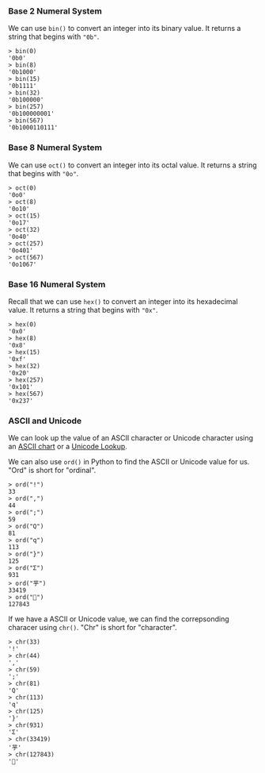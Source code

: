 ### Base 2 Numeral System

We can use `bin()` to convert an integer into its binary value. It returns a string that begins with `"0b"`.

```
> bin(0)
'0b0'
> bin(8)
'0b1000'
> bin(15)
'0b1111'
> bin(32)
'0b100000'
> bin(257)
'0b100000001'
> bin(567)
'0b1000110111'
```

### Base 8 Numeral System

We can use `oct()` to convert an integer into its octal value. It returns a string that begins with `"0o"`.

```
> oct(0)
'0o0'
> oct(8)
'0o10'
> oct(15)
'0o17'
> oct(32)
'0o40'
> oct(257)
'0o401'
> oct(567)
'0o1067'
```

### Base 16 Numeral System

Recall that we can use `hex()` to convert an integer into its hexadecimal value. It returns a string that begins with `"0x"`.

```
> hex(0)
'0x0'
> hex(8)
'0x8'
> hex(15)
'0xf'
> hex(32)
'0x20'
> hex(257)
'0x101'
> hex(567)
'0x237'
```

### ASCII and Unicode

We can look up the value of an ASCII character or Unicode character using an [ASCII chart](https://www.cs.cmu.edu/~pattis/15-1XX/common/handouts/ascii.html) or a [Unicode Lookup](https://unicodelookup.com).

We can also use `ord()` in Python to find the ASCII or Unicode value for us. "Ord" is short for "ordinal".

```
> ord("!")
33
> ord(",")
44
> ord(";")
59
> ord("Q")
81
> ord("q")
113
> ord("}")
125
> ord("Σ")
931
> ord("芋")
33419
> ord("🍣")
127843
```

If we have a ASCII or Unicode value, we can find the correpsonding characer using `chr()`. "Chr" is short for "character".

```
> chr(33)
'!'
> chr(44)
','
> chr(59)
';'
> chr(81)
'Q'
> chr(113)
'q'
> chr(125)
'}'
> chr(931)
'Σ'
> chr(33419)
'芋'
> chr(127843)
'🍣'
```
